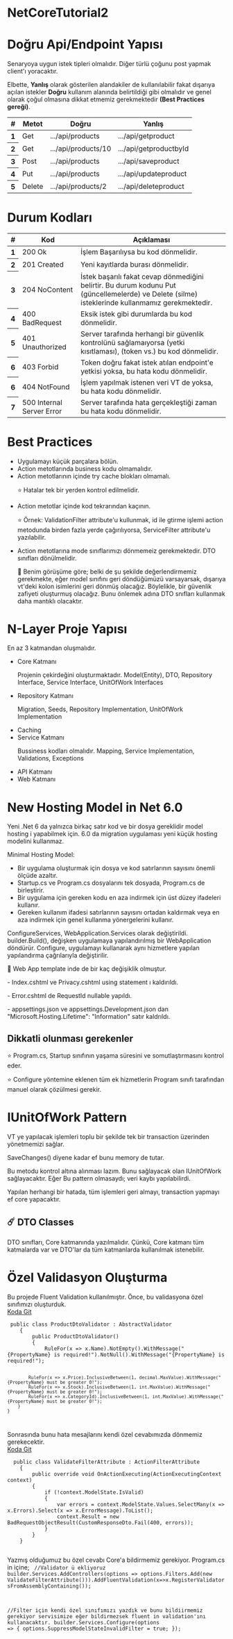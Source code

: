 # NetCoreTutorial2
 
<h1>Doğru Api/Endpoint Yapısı</h1>
<p>Senaryoya uygun istek tipleri olmalıdır. Diğer türlü çoğunu post yapmak client'ı yoracaktır.</p>
<p>Elbette, <b>Yanlış</b> olarak gösterilen alandakiler de kullanılabilir fakat dışarıya açılan istekler <b>Doğru</b> kullanım alanında belirtildiği gibi olmalıdır ve genel olarak çoğul olmasına dikkat etmemiz gerekmektedir <b>(Best Practices gereği)</b>.</p>
<table class="table">
  <thead>
    <tr>
      <th scope="col">#</th>
      <th scope="col">Metot</th>
      <th scope="col">Doğru</th>
      <th scope="col">Yanlış</th>
    </tr>
  </thead>
  <tbody>
    <tr>
      <th scope="row">1</th>
      <td>Get</td>
      <td>.../api/products</td>
      <td>.../api/getproduct</td>
    </tr>
    <tr>
      <th scope="row">2</th>
      <td>Get</td>
      <td>.../api/products/10</td>
      <td>.../api/getproductbyId</td>
    </tr>
    <tr>
      <th scope="row">3</th>
      <td>Post</td>
      <td>.../api/products</td>
      <td>.../api/saveproduct</td>
    </tr>
    <tr>
      <th scope="row">4</th>
      <td>Put</td>
      <td>.../api/products</td>
      <td>.../api/updateproduct</td>
    </tr>
    <tr>
      <th scope="row">5</th>
      <td>Delete</td>
      <td>.../api/products/2</td>
      <td>.../api/deleteproduct</td>
    </tr>
  </tbody>
</table>

<h1>Durum Kodları</h1>

<table class="table">
  <thead>
    <tr>
      <th scope="col">#</th>
      <th scope="col">Kod</th>
      <th scope="col">Açıklaması</th>
    </tr>
  </thead>
  <tbody>
    <tr>
      <th scope="row">1</th>
      <td>200 Ok</td>
      <td>İşlem Başarılıysa bu kod dönmelidir.</td>
    </tr>
    <tr>
      <th scope="row">2</th>
      <td>201 Created</td>
      <td>Yeni kayıtlarda burası dönmelidir.</td>
    </tr>
    <tr>
      <th scope="row">3</th>
      <td>204 NoContent</td>
      <td>İstek başarılı fakat cevap dönmediğini belirtir. Bu durum kodunu Put (güncellemelerde) ve Delete (silme) isteklerinde kullanmamız gerekmektedir.</td>
    </tr>
    <tr>
      <th scope="row">4</th>
      <td>400 BadRequest</td>
      <td>Eksik istek gibi durumlarda bu kod dönmelidir.</td>
    </tr>
    <tr>
      <th scope="row">5</th>
      <td>401 Unauthorized</td>
      <td>Server tarafında herhangi bir güvenlik kontrolünü sağlamaıyorsa (yetki kısıtlaması), (token vs.) bu kod dönmelidir. </td>
    </tr>
   <tr>
      <th scope="row">6</th>
      <td>403 Forbid</td>
      <td>Token doğru fakat istek atılan endpoint'e yetkisi yoksa, bu hata kodu dönmelidir.</td>
    </tr>
   <tr>
      <th scope="row">6</th>
      <td>404 NotFound</td>
      <td>İşlem yapılmak istenen veri VT de yoksa, bu hata kodu dönmelidir.</td>
    </tr>
   <tr>
      <th scope="row">7</th>
      <td>500 Internal Server Error</td>
      <td>Server tarafında hata gerçekleştiği zaman bu hata kodu dönmelidir. </td>
    </tr>
  </tbody>
</table>

<h1>Best Practices</h1>
<ul>
 <li>Uygulamayı küçük parçalara bölün.</li>
 <li>Action metotlarında business kodu olmamalıdır.</li>
 <li>Action metotlarının içinde try cache blokları olmamalı. <p>⭐ Hatalar tek bir yerden kontrol edilmelidir.</p></li>
 <li>Action metotlar içinde kod tekrarından kaçının. <p>⭐ Örnek: ValidationFilter attribute'u kullunmak, id ile gtirme işlemi action metodunda birden fazla yerde çağırılıyorsa, ServiceFilter attribute'u yazılabilir.</p></li>
 <li>Action metotlarına mode sınıflarımızı dönmemeiz gerekmektedir. DTO sınıfları dönülmelidir. <p>🌟 Benim görüşüme göre; belki de şu şekilde değerlendirmemiz gerekmekte, eğer model sınıfını geri döndüğümüzü varsayarsak, dışarıya vt'deki kolon isimlerini geri dönmüş olacağız. Böylelikle, bir güvenlik zafiyeti oluşturmuş olacağız. Bunu önlemek adına DTO snıfları kullanmak daha mantıklı olacaktır. <p></li>
</ul>

<h1>N-Layer Proje Yapısı</h1>
En az 3 katmandan oluşmalıdır.
<ul>
 <li>Core Katmanı <p>Projenin çekirdeğini oluşturmaktadır. Model(Entity), DTO, Repository Interface, Service Interface, UnitOfWork Interfaces</p></li>
 <li>Repository Katmanı <p>Migration, Seeds, Repository Implementation, UnitOfWork Implementation</p></li>
 <li>Caching</li>
 <li>Service Katmanı <p>Bussiness kodları olmalıdır. Mapping, Service Implementation, Validations, Exceptions</p></li>
 <li>API Katmanı</li>
 <li>Web Katmanı</li>
</ul>

<h1>New Hosting Model in Net 6.0</h1>
Yeni .Net 6 da yalnızca birkaç satır kod ve bir dosya gereklidir model hosting i yapabilmek için. 6.0 da migration uygulaması yeni küçük hosting modelini kullanmaz. 
<p>Minimal Hosting Model:</p>
<ul>
 <li>Bir uygulama oluşturmak için dosya ve kod satırlarının sayısını önemli ölçüde azaltır.</li>
 <li>Startup.cs ve Program.cs dosyalarını tek dosyada, Program.cs de birleştirir.</li>
 <li>Bir uygulama için gereken kodu en aza indirmek için üst düzey ifadeleri kullanır.</li>
 <li>Gereken kullanım ifadesi satırlarının sayısını ortadan kaldırmak veya en aza indirmek için genel kullanma yönergelerini kullanır.</li>
</ul>
ConfigureServices, WebApplication.Services olarak değiştirildi.
builder.Build(), değişken uygulamaya yapılandırılmış bir WebApplication döndürür. Configure, uygulamayı kullanarak aynı hizmetlere yapılan yapılandırma çağrılarıyla değiştirilir.
<p>🔔 Web App template inde de bir kaç değişiklik olmuştur.</p>
<p> - Index.cshtml ve Privacy.cshtml using statement ı kaldırıldı.</p>
<p> - Error.cshtml de RequestId nullable yapıldı.</p>
<p> - appsettings.json ve appsettings.Development.json dan "Microsoft.Hosting.Lifetime": "Information" satır kaldrıldı.</p>

<h2>Dikkatli olunması gerekenler</h2>
<p>⭐ Program.cs,  Startup sınıfının yaşama süresini ve somutlaştırmasını kontrol eder.</p>
<p>⭐ Configure yöntemine eklenen tüm ek hizmetlerin Program sınıfı tarafından manuel olarak çözülmesi gerekir.</p>

<h1>IUnitOfWork Pattern</h1>
<p>VT ye yapılacak işlemleri toplu bir şekilde tek bir transaction üzerinden yönetmemizi sağlar.</p>
<p>SaveChanges() diyene kadar ef bunu memory de tutar.</p>
Bu metodu kontrol altına alınması lazım. Bunu sağlayacak olan IUnitOfWork sağlayacaktır.
Eğer Bu pattern olmasaydı; veri kaybı yapılabilirdi. 
<p>Yapılan herhangi bir hatada, tüm işlemleri geri almayı, transaction yapmayı ef core yapacaktır.</p>

<h2>☄️ DTO Classes</h2>
<p>DTO sınıfları, Core katmanında yazılmalıdır. Çünkü, Core katmanı tüm katmalarda var ve DTO'lar da tüm katmanlarda kullanılmak istenebilir. </p>

<h1>Özel Validasyon Oluşturma</h1>
Bu projede Fluent Validation kullanılmıştır.
Önce, bu validasyona özel sınıfımızı oluşturduk.
<br>
<a href="https://github.com/FatmaSedaOZYURT/NetCoreTutorial2/blob/main/NLayer.Service/Validations/ProductDtoValidator.cs">Koda Git</a> 
<br>
<code>
 public class ProductDtoValidator : AbstractValidator
    {
        public ProductDtoValidator()
        {
            RuleFor(x => x.Name).NotEmpty().WithMessage("{PropertyName} is required!").NotNull().WithMessage("{PropertyName} is required!");

            RuleFor(x => x.Price).InclusiveBetween(1, decimal.MaxValue).WithMessage("{PropertyName} must be greater 0!");
            RuleFor(x => x.Stock).InclusiveBetween(1, int.MaxValue).WithMessage("{PropertyName} must be greater 0!");
            RuleFor(x => x.CategoryId).InclusiveBetween(1, int.MaxValue).WithMessage("{PropertyName} must be greater 0!");
        }
    }
 </code>
<br>
 Sonrasında bunu hata mesajlarını kendi özel cevabımızda dönmemiz gerekecektir.
 <br>
 <a href=href="https://github.com/FatmaSedaOZYURT/NetCoreTutorial2/blob/main/NLayer.API/Filters/ValidateFilterAttribute.cs">Koda Git</a>
 <br>
 <code>
  public class ValidateFilterAttribute : ActionFilterAttribute
    {
        public override void OnActionExecuting(ActionExecutingContext context)
        {
            if (!context.ModelState.IsValid)
            {
                var errors = context.ModelState.Values.SelectMany(x => x.Errors).Select(x => x.ErrorMessage).ToList();
                context.Result = new BadRequestObjectResult(CustomResponseDto<NoContentDto>.Fail(400, errors));
            }
        }
    }
 </code>
  
 Yazmış olduğumuz bu özel cevabı Core'a bildirmemiz gerekiyor.
 Program.cs in içine;
  <code>
   //Validator ü ekliyoruz
builder.Services.AddControllers(options => options.Filters.Add(new ValidateFilterAttribute())).AddFluentValidation(x=>x.RegisterValidatorsFromAssemblyContaining<ProductDtoValidator>());

//Filter için kendi özel sınıfımızı yazdık ve bunu bildiirmemiz gerekiyor servisimize eğer bildirmezsek fluent in validation'ını kullanacaktır.
builder.Services.Configure<ApiBehaviorOptions>(options =>
{
    options.SuppressModelStateInvalidFilter = true;
});
  </code>
